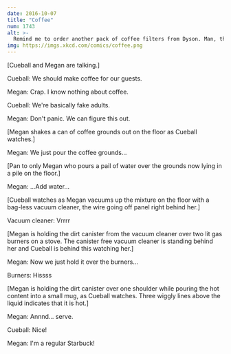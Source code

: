 ```yaml
---
date: 2016-10-07
title: "Coffee"
num: 1743
alt: >-
  Remind me to order another pack of coffee filters from Dyson. Man, these things are EXPENSIVE.
img: https://imgs.xkcd.com/comics/coffee.png
---
```

[Cueball and Megan are talking.]

Cueball: We should make coffee for our guests.

Megan: Crap. I know nothing about coffee.

Cueball: We're basically fake adults.

Megan: Don't panic. We can figure this out.

[Megan shakes a can of coffee grounds out on the floor as Cueball watches.]

Megan: We just pour the coffee grounds...

[Pan to only Megan who pours a pail of water over the grounds now lying in a pile on the floor.]

Megan: ...Add water...

[Cueball watches as Megan vacuums up the mixture on the floor with a bag-less vacuum cleaner, the wire going off panel right behind her.]

Vacuum cleaner: Vrrrr

[Megan is holding the dirt canister from the vacuum cleaner over two lit gas burners on a stove. The canister free vacuum cleaner is standing behind her and Cueball is behind this watching her.]

Megan: Now we just hold it over the burners...

Burners: Hissss

[Megan is holding the dirt canister over one shoulder while pouring the hot content into a small mug, as Cueball watches. Three wiggly lines above the liquid indicates that it is hot.]

Megan: Annnd... serve.

Cueball: Nice!

Megan: I'm a regular Starbuck!